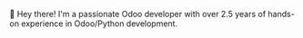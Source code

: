 👋 Hey there! I'm a passionate Odoo developer with over 2.5 years of hands-on experience in Odoo/Python development.
